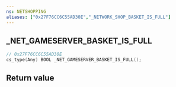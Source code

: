```yaml
---
ns: NETSHOPPING
aliases: ["0x27F76CC6C55AD30E","_NETWORK_SHOP_BASKET_IS_FULL"]
---
```

## _NET_GAMESERVER_BASKET_IS_FULL

```c
// 0x27F76CC6C55AD30E
cs_type(Any) BOOL _NET_GAMESERVER_BASKET_IS_FULL();
```

## Return value
